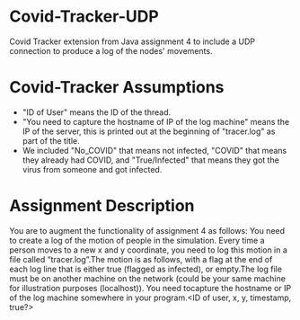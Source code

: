 # Covid-Tracker-UDP
 Covid Tracker extension from Java assignment 4 to include a UDP connection to produce a log of the nodes' movements.


# Covid-Tracker Assumptions

- "ID of User" means the ID of the thread. 
- "You need to capture the hostname of IP of the log machine" means the IP of the server, this is printed out at the beginning of "tracer.log" as part of the title.
- We included "No_COVID" that means not infected, "COVID" that means they already had COVID, and "True/Infected" that means they got the virus from someone and got infected. 


# Assignment Description

You are to augment the functionality of assignment 4 as follows: You need to create a log of the motion of people in the simulation. Every time a person moves to a new x and y coordinate, you need to log this motion in a file called “tracer.log”.The motion is as follows, with a flag at the end of each log line that is either true (flagged as infected), or empty.The log file must be on another machine on the network (could be your same machine for illustration purposes (localhost)). You need tocapture the hostname or IP of the log machine somewhere in your program.<ID of user, x, y, timestamp, true?>